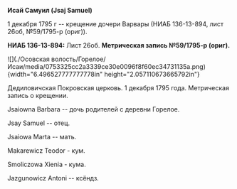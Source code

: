 **Исай Самуил (Jsaj Samuel)**

1 декабря 1795 г -- крещение дочери Варвары (НИАБ 136-13-894, лист 26об,
№59/1795-р (ориг)).

**НИАБ 136-13-894:** Лист 26об. **Метрическая запись №59/1795-р
(ориг).**

![](./Осовская волость/Горелое/Исаи/media/0753325cc2a3339ce30e0096f8f60ec34731135a.png){width="6.496527777777778in"
height="2.057110673665792in"}

Дедиловичская Покровская церковь. 1 декабря 1795 года. Метрическая
запись о крещении.

Jsaiowna Barbara -- дочь родителей с деревни Горелое.

Jsay Samuel -- отец.

Jsaiowa Marta -- мать.

Makarewicz Teodor - кум.

Smoliczowa Xienia - кума.

Jazgunowicz Antoni -- ксёндз.
